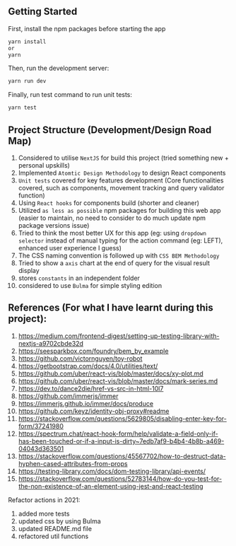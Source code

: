 ## Getting Started

First, install the npm packages before starting the app 

```bash
yarn install
or
yarn
```

Then, run the development server:

```bash
yarn run dev
```

Finally, run test command to run unit tests:
```bash
yarn test
```


## Project Structure (Development/Design Road Map)
1. Considered to utilise `NextJS` for build this project (tried something new + personal upskills)
2. Implemented `Atomtic Design Methodology` to design React components
3. `Unit tests` covered for key features development (Core functionalities covered, such as components, movement tracking and query validator function) 
4. Using `React hooks` for components build (shorter and cleaner)
5. Utilized `as less as possible` npm packages for building this web app (easier to maintain, no need to consider to do much update npm package versions issue)
6. Tried to think the most better UX for this app (eg: using `dropdown selector` instead of manual typing for the action command (eg: LEFT), enhanced user experience I guess)
7. The CSS naming convention is followed up with `CSS BEM Methodology`
8. Tried to show a `axis` chart at the end of query for the visual result display
9. stores `constants` in an independent folder
10. considered to use `Bulma` for simple styling edition


## References (For what I have learnt during this project):
1. https://medium.com/frontend-digest/setting-up-testing-library-with-nextjs-a9702cbde32d
2. https://seesparkbox.com/foundry/bem_by_example
3. https://github.com/victornguyen/toy-robot
4. https://getbootstrap.com/docs/4.0/utilities/text/
5. https://github.com/uber/react-vis/blob/master/docs/xy-plot.md
6. https://github.com/uber/react-vis/blob/master/docs/mark-series.md
7. https://dev.to/dance2die/href-vs-src-in-html-10l7
8. https://github.com/immerjs/immer
9. https://immerjs.github.io/immer/docs/produce
10. https://github.com/keyz/identity-obj-proxy#readme
11. https://stackoverflow.com/questions/5629805/disabling-enter-key-for-form/37241980
12. https://spectrum.chat/react-hook-form/help/validate-a-field-only-if-has-been-touched-or-if-a-input-is-dirty~7edb7af9-b4b4-4b8b-a469-04043d363501
13. https://stackoverflow.com/questions/45567702/how-to-destruct-data-hyphen-cased-attributes-from-props
14. https://testing-library.com/docs/dom-testing-library/api-events/
15. https://stackoverflow.com/questions/52783144/how-do-you-test-for-the-non-existence-of-an-element-using-jest-and-react-testing


Refactor actions in 2021:
1. added more tests
2. updated css by using Bulma
3. updated README.md file
4. refactored util functions
